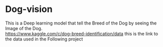 # Dog-vision
This is a Deep learning model that tell the Breed of the Dog by seeing the Image of the Dog.</br>
https://www.kaggle.com/c/dog-breed-identification/data
this is the link to the data used in the Following project

